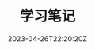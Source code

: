 ---
title: 学习笔记
date: 2023-04-26T22:20:20Z
lastmod: 2023-04-26T22:20:20Z
article: false
index: false
---
